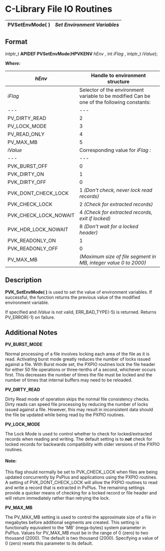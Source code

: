 # C-Library File IO Routines

**PVSetEnvMode( )** |  **_Set Environment Variables_**  
---|---  
  
## Format

intptr_t **APIDEF PVSetEnvMode**(**HPVKENV**  _hEnv_ , int  _iFlag_ , intptr_t  _iValue_);

**_Where:_**

_hEnv_ |  Handle to environment structure  
---|---  
_iFlag_ |  Selector of the environment variable to be modified Can be one of the following constants: |  PV_BURST_MODE |  1  
---|---  
PV_DIRTY_READ |  2  
PV_LOCK_MODE |  3  
PV_READ_ONLY |  4  
PV_MAX_MB |  5  
_iValue_ |  Corresponding value for _iFlag_ _:_ |  PVK_BURST_ON |  1  
---|---  
PVK_BURST_OFF |  0  
PVK_DIRTY_ON |  1  
PVK_DIRTY_OFF |  0  
PVK_DONT_CHECK_LOCK |  1 _(Don't check, never lock read records)_  
PVK_CHECK_LOCK |  2 _(Check for extracted records)_  
PVK_CHECK_LOCK_NOWAIT |  4 _(Check for extracted records, exit if locked)_  
PVK_HDR_LOCK_NOWAIT |  8 _(Don't wait for a locked header)_  
PVK_READONLY_ON |  1  
PVK_READONLY_OFF |  0  
PV_MAX_MB |  _(Maximum size of file segment in MB, integer value 0 to 2000)_  
  
## Description

**PVK_SetEnvMode(** **)** is used to set the value of environment variables. If successful, the function returns the previous value of the modified environment variable.

If specified and _iValue_ is not valid, ERR_BAD_TYPE(-5) is returned. Returns PV_ERROR(-1) on failure.

## Additional Notes

**PV_BURST_MODE**

Normal processing of a file involves locking each area of the file as it is read. Activating burst mode greatly reduces the number of locks issued against a file. With Burst mode set, the PXPIO routines lock the file header for either 50 file operations or three-tenths of a second, whichever occurs first. This decreases the number of times the file must be locked and the number of times that internal buffers may need to be reloaded.

**PV_DIRTY_READ**

Dirty Read mode of operation skips the normal file consistency checks. Dirty reads can speed file processing by reducing the number of locks issued against a file. However, this may result in inconsistent data should the file be updated while being read by the PXPIO routines.

**PV_LOCK_MODE**

The Lock Mode is used to control whether to check for locked/extracted records when reading and writing. The default setting is to **_not_** check for locked records for backwards compatibility with older versions of the PXPIO routines.

#### **Note:**  
This flag should normally be set to PVK_CHECK_LOCK when files are being updated concurrently by PxPlus and applications using the PXPIO routines. A setting of PVK_DONT_CHECK_LOCK will allow the PXPIO routines to read and write a record that is extracted in PxPlus. The remaining settings provide a quicker means of checking for a locked record or file header and will return immediately rather than retrying the lock.

**PV_MAX_MB**

The PV_MAX_MB setting is used to control the approximate size of a file in megabytes before additional segments are created. This setting is functionally equivalent to the 'MB' (mega-bytes) system parameter in PxPlus. Values for PV_MAX_MB must be in the range of 0 (zero) to two thousand (2000). The default is two thousand (2000). Specifying a value of 0 (zero) resets this parameter to its default.
